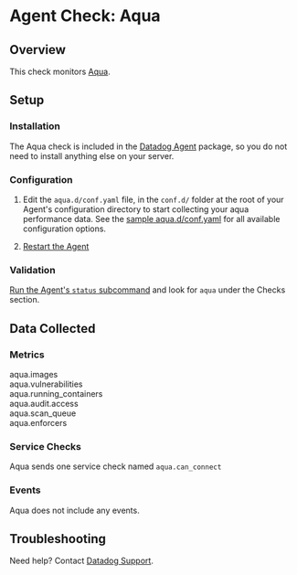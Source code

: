 # Agent Check: Aqua

## Overview

This check monitors [Aqua][1].

## Setup

### Installation

The Aqua check is included in the [Datadog Agent][2] package, so you do not
need to install anything else on your server.

### Configuration

1. Edit the `aqua.d/conf.yaml` file, in the `conf.d/` folder at the root of your
   Agent's configuration directory to start collecting your aqua performance data.
   See the [sample aqua.d/conf.yaml][2] for all available configuration options.

2. [Restart the Agent][3]

### Validation

[Run the Agent's `status` subcommand][4] and look for `aqua` under the Checks section.

## Data Collected

### Metrics

aqua.images  
aqua.vulnerabilities  
aqua.running_containers  
aqua.audit.access  
aqua.scan_queue  
aqua.enforcers  

### Service Checks

Aqua sends one service check named `aqua.can_connect`

### Events

Aqua does not include any events.

## Troubleshooting

Need help? Contact [Datadog Support][5].

[1]: https://www.aquasec.com/
[2]: https://github.com/DataDog/integrations-core/blob/master/aqua/datadog_checks/aqua/data/conf.yaml.example
[3]: https://docs.datadoghq.com/agent/faq/agent-commands/#start-stop-restart-the-agent
[4]: https://docs.datadoghq.com/agent/faq/agent-commands/#agent-status-and-information
[5]: https://docs.datadoghq.com/help/